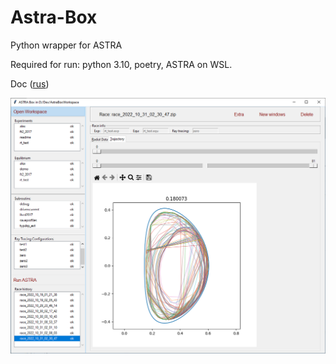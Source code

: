 # Astra-Box

Python wrapper for ASTRA

Required for run: python 3.10, poetry, ASTRA on WSL.

Doc ([rus](https://temper8.github.io/Astra-Box/))



![](scr.png)
